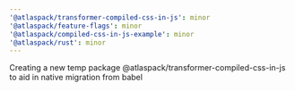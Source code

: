 ```yaml
---
'@atlaspack/transformer-compiled-css-in-js': minor
'@atlaspack/feature-flags': minor
'@atlaspack/compiled-css-in-js-example': minor
'@atlaspack/rust': minor
---
```


Creating a new temp package @atlaspack/transformer-compiled-css-in-js to aid in native migration from babel
